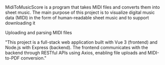 MidiToMusicScore is a program that takes MIDI files and converts them into sheet music.
The main purpose of this project is to visualize digital music data (MIDI) in the form of human-readable sheet music and to support downloading it

Uploading and parsing MIDI files

"This project is a full-stack web application built with Vue 3 (frontend) and Node.js with Express (backend). 
The frontend communicates with the backend through RESTful APIs using Axios, enabling file uploads and MIDI-to-PDF conversion."
